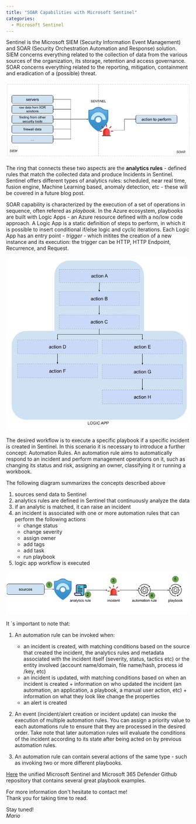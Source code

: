 ```yaml
---
title: "SOAR Capabilities with Microsoft Sentinel" 
categories:
  - Microsoft Sentinel
---
```


Sentinel is the Microsoft SIEM (Security Information Event Management) and SOAR (Security Orchestration Automation and Response) solution. SIEM concerns everything related to the collection of data from the various sources of the organization, its storage, retention and access governance. SOAR concerns everything related to the reporting, mitigation, containment and eradication of a (possible) threat.


![Sentinel SIEM and SOAR](/assets/images/siem-soar.png)

The ring that connects these two aspects are the __analytics rules__ - defined rules that match the collected data and produce Incidents in Sentinel. Sentinel offers different types of analytics rules: scheduled, near real time, fusion engine, Machine Learning based, anomaly detection, etc - these will be covered in a future blog post.

SOAR capability is characterized by the execution of a set of operations in sequence, often refered as _playbook_. In the Azure ecosystem, playbooks are built with Logic Apps - an Azure resource defined with a no/low code approach. A Logic App is a static definition of steps to perform, in which it is possible to insert conditional if/else logic and cyclic iterations. Each Logic App has an entry point - _trigger_ - which initites the creation of a new instance and its execution: the trigger can be HTTP, HTTP Endpoint, Recurrence, and Request.

![Logic App](/assets/images/logic-app.png)

The desired workflow is to execute a specific playbook if a specific incident is created in Sentinel. In this scenario it is necessary to introduce a further concept: Automation Rules. An automation rule aims to automatically respond to an incident and perform management operations on it, such as changing its status and risk, assigning an owner, classifying it or running a workbook.

The following diagram summarizes the concepts described above
1. sources send data to Sentinel
2. analytics rules are defined in Sentinel that continuously analyze the data
3. if an analytic is matched, it can raise an incident
4. an incident is associated with one or more automation rules that can perform the following actions
    - change status
    - change severity
    - assign owner
    - add tags
    - add task
    - run playbook
5. logic app workflow is executed

![Logic App](/assets/images/end-to-end.png)


It `s important to note that:

1. An automation rule can be invoked when:
    - an incident is created, with matching conditions based on the source that created the incident, the analytics rules and metadata associated with the incident itself (severity, status, tactics etc) or the entity involved (account name/domain, file name/hash, process id /key, etc)
    - an incident is updated, with matching conditions based on when an incident is created + information on who updated the incident (an automation, an application, a playbook, a manual user action, etc) + information on what they look like change the properties
    - an alert is created

2. An event (incident/alert creation or incident update) can invoke the execution of multiple automation rules. You can assign a priority value to each automations rule to ensure that they are processed in the desired order. Take note that later automation rules will evaluate the conditions of the incident according to its state after being acted on by previous automation rules.

3. An automation rule can contain several actions of the same type - such as invoking two or more different playbooks.

[Here](https://github.com/Azure/Azure-Sentinel/tree/master/Playbooks) the unified Microsoft Sentinel and Microsoft 365 Defender Github repository that contains several great playbook examples.

For more information don't hesitate to contact me!<br>
Thank you for taking time to read.

Stay tuned!<br>
_Mario_